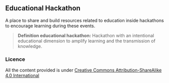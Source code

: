 ## Educational Hackathon

A place to share and build resources related to education inside hackathons to encourage learning during these events.

> **Definition educational hackathon:** Hackathon with an intentional educational
> dimension to amplify learning and the transmission of knowledge.


### Licence

All the content provided is under [Creative Commons Attribution-ShareAlike 4.0 International](https://creativecommons.org/licenses/by-sa/4.0/deed.en)
